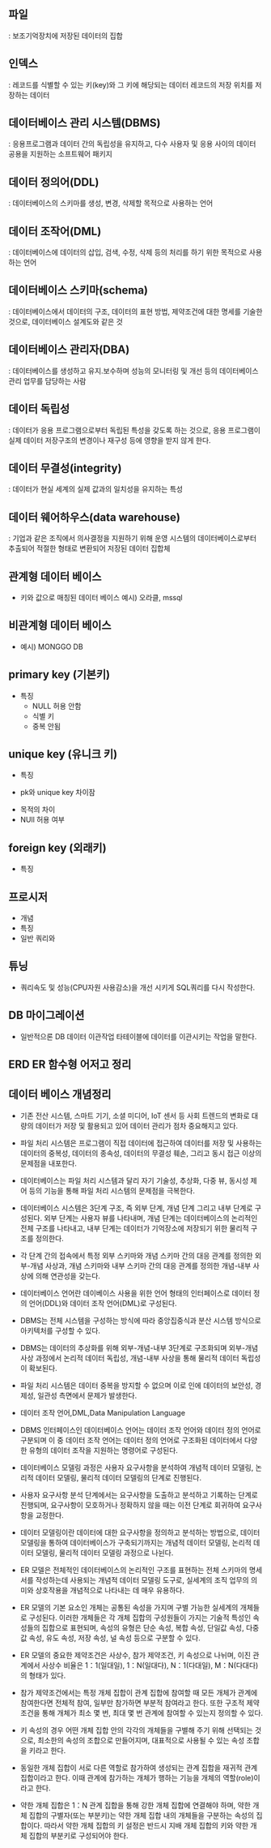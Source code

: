 ## 파일 
: 보조기억장치에 저장된 데이터의 집합

## 인덱스 
: 레코드를 식별할 수 있는 키(key)와 그 키에 해당되는 데이터 레코드의 저장 위치를 저장하는 데이터

## 데이터베이스 관리 시스템(DBMS) 
: 응용프로그램과 데이터 간의 독립성을 유지하고, 다수 사용자 및 응용 사이의 데이터 공용을 지원하는 소프트웨어 패키지

## 데이터 정의어(DDL) 
: 데이터베이스의 스키마를 생성, 변경, 삭제할 목적으로 사용하는 언어

## 데이터 조작어(DML) 
: 데이터베이스에 데이터의 삽입, 검색, 수정, 삭제 등의 처리를 하기 위한 목적으로 사용하는 언어

## 데이터베이스 스키마(schema) 
: 데이터베이스에서 데이터의 구조, 데이터의 표현 방법, 제약조건에 대한 명세를 기술한 것으로, 데이터베이스 설계도와 같은 것

## 데이터베이스 관리자(DBA) 
: 데이터베이스를 생성하고 유지․보수하며 성능의 모니터링 및 개선 등의 데이터베이스 관리 업무를 담당하는 사람

## 데이터 독립성 
: 데이터가 응용 프로그램으로부터 독립된 특성을 갖도록 하는 것으로, 응용 프로그램이 실제 데이터 저장구조의 변경이나 재구성 등에 영향을 받지 않게 한다.

## 데이터 무결성(integrity) 
: 데이터가 현실 세계의 실제 값과의 일치성을 유지하는 특성

## 데이터 웨어하우스(data warehouse) 
: 기업과 같은 조직에서 의사결정을 지원하기 위해 운영 시스템의 데이터베이스로부터 추출되어 적절한 형태로 변환되어 저장된 데이터 집합체

## 관계형 데이터 베이스
- 키와 값으로 매칭된 데이터 베이스 예시) 오라클, mssql

## 비관계형 데이터 베이스
- 예시) MONGGO DB

## primary key (기본키)
- 특징
    - NULL 허용 안함
    - 식별 키
    - 중복 안됨

## unique key (유니크 키)
- 특징

* pk와 unique key 차이잠
- 목적의 차이
- NUll 허용 여부

## foreign key (외래키)
- 특징

## 프로시저
- 개념 
- 특징
- 일반 쿼리와 

## 튜닝
- 쿼리속도 및 성능(CPU자원 사용감소)을 개선 시키게 SQL쿼리를 다시 작성한다.

## DB 마이그레이션
- 일반적으론 DB 데이터 이관작업 타테이블에 데이터를 이관시키는 작업을 말한다.

## ERD ER 함수형 어저고 정리

## 데이터 베이스 개념정리
- 기존 전산 시스템, 스마트 기기, 소셜 미디어, IoT 센서 등 사회 트렌드의 변화로 대량의 데이터가 저장 및 활용되고 있어 데이터 관리가 점차 중요해지고 있다.
- 파일 처리 시스템은 프로그램이 직접 데이터에 접근하여 데이터를 저장 및 사용하는 데이터의 중복성, 데이터의 종속성, 데이터의 무결성 훼손, 그리고 동시 접근 이상의 문제점을 내포한다.
- 데이터베이스는 파일 처리 시스템과 달리 자기 기술성, 추상화, 다중 뷰, 동시성 제어 등의 기능을 통해 파일 처리 시스템의 문제점을 극복한다.
- 데이터베이스 시스템은 3단계 구조, 즉 외부 단계, 개념 단계 그리고 내부 단계로 구성된다. 외부 단계는 사용자 뷰를 나타내며, 개념 단계는 데이터베이스의 논리적인 전체 구조를 나타내고, 내부 단계는 데이터가 기억장소에 저장되기 위한 물리적 구조를 정의한다.
- 각 단계 간의 접속에서 특정 외부 스키마와 개념 스키마 간의 대응 관계를 정의한 외부-개념 사상과, 개념 스키마와 내부 스키마 간의 대응 관계를 정의한 개념-내부 사상에 의해 연관성을 갖는다.
- 데이터베이스 언어란 데이베이스 사용을 위한 언어 형태의 인터페이스로 데이터 정의 언어(DDL)와 데이터 조작 언어(DML)로 구성된다.
- DBMS는 전체 시스템을 구성하는 방식에 따라 중앙집중식과 분산 시스템 방식으로 아키텍처를 구성할 수 있다.

- DBMS는 데이터의 추상화를 위해 외부-개념-내부 3단계로 구조화되며 외부-개념 사상 과정에서 논리적 데이터 독립성, 개념-내부 사상을 통해 물리적 데이터 독립성이 확보된다.
- 파일 처리 시스템은 데이터 중복을 방지할 수 없으며 이로 인에 데이터의 보안성, 경제성, 일관성 측면에서 문제가 발생한다.
- 데이터 조작 언어,DML,Data Manipulation Language
- DBMS 인터페이스인 데이터베이스 언어는 데이터 조작 언어와 데이터 정의 언어로 구분되며 이 중 데이터 조작 언어는 데이터 정의 언어로 구조화된 데이터에서 다양한 유형의 데이터 조작을 지원하는 명령어로 구성된다.

- 데이터베이스 모델링 과정은 사용자 요구사항을 분석하여 개념적 데이터 모델링, 논리적 데이터 모델링, 물리적 데이터 모델링의 단계로 진행된다.
- 사용자 요구사항 분석 단계에서는 요구사항을 도출하고 분석하고 기록하는 단계로 진행되며, 요구사항이 모호하거나 정확하지 않을 때는 이전 단계로 회귀하여 요구사항을 교정한다.
- 데이터 모델링이란 데이터에 대한 요구사항을 정의하고 분석하는 방법으로, 데이터 모델링을 통하여 데이터베이스가 구축되기까지는 개념적 데이터 모델링, 논리적 데이터 모델링, 물리적 데이터 모델링 과정으로 나뉜다.
- ER 모델은 전체적인 데이터베이스의 논리적인 구조를 표현하는 전체 스키마의 명세서를 작성하는데 사용되는 개념적 데이터 모델링 도구로, 실세계의 조직 업무의 의미와 상호작용을 개념적으로 나타내는 데 매우 유용하다.
- ER 모델의 기본 요소인 개체는 공통된 속성을 가지며 구별 가능한 실세계의 개체들로 구성된다. 이러한 개체들은 각 개체 집합의 구성원들이 가지는 기술적 특성인 속성들의 집합으로 표현되며, 속성의 유형은 단순 속성, 복합 속성, 단일값 속성, 다중값 속성, 유도 속성, 저장 속성, 널 속성 등으로 구분할 수 있다.
- ER 모델의 중요한 제약조건은 사상수, 참가 제약조건, 키 속성으로 나뉘며, 이진 관계에서 사상수 비율은 1：1(일대일), 1：N(일대다), N：1(다대일), M：N(다대다)의 형태가 있다.
- 참가 제약조건에서는 특정 개체 집합이 관계 집합에 참여할 때 모든 개체가 관계에 참여한다면 전체적 참여, 일부만 참가하면 부분적 참여라고 한다. 또한 구조적 제약조건을 통해 개체가 최소 몇 번, 최대 몇 번 관계에 참여할 수 있는지 정의할 수 있다.
- 키 속성의 경우 어떤 개체 집합 안의 각각의 개체들을 구별해 주기 위해 선택되는 것으로, 최소한의 속성의 조합으로 만들어지며, 대표적으로 사용될 수 있는 속성 조합을 키라고 한다.
- 동일한 개체 집합이 서로 다른 역할로 참가하여 생성되는 관계 집합을 재귀적 관계 집합이라고 한다. 이때 관계에 참가하는 개체가 행하는 기능을 개체의 역할(role)이라고 한다.
- 약한 개체 집합은 1：N 관계 집합을 통해 강한 개체 집합에 연결해야 하며, 약한 개체 집합의 구별자(또는 부분키)는 약한 개체 집합 내의 개체들을 구분하는 속성의 집합이다. 따라서 약한 개체 집합의 키 설정은 반드시 지배 개체 집합의 키와 약한 개체 집합의 부분키로 구성되어야 한다.



